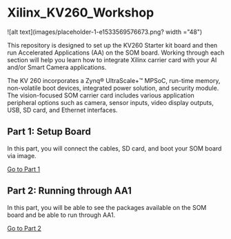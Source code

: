 # Xilinx_KV260_Workshop
![alt text](images/placeholder-1-e1533569576673.png? width ="48")

This repository is designed to set up the KV260 Starter kit board and then run Accelerated Applications (AA) on the SOM board. Working through each section will help you learn how to integrate Xilinx carrier card with your AI and/or Smart Camera applications.

The KV 260 incorporates a Zynq® UltraScale+™ MPSoC, run-time memory, non-volatile boot devices, integrated power solution, and security module. The vision-focused SOM carrier card includes various application peripheral options such as camera, sensor inputs, video display outputs, USB, SD card, and Ethernet interfaces.

## Part 1: Setup Board
In this part, you will connect the cables, SD card, and boot your SOM board via image. 

[Go to Part 1](https://github.com/Xilinx/Xilinx_KV260_Workshop/blob/main/Part%201:%20Setup%20Board.md)

## Part 2: Running through AA1
In this part, you will be able to see the packages available on the SOM board and be able to run through AA1.

[Go to Part 2](https://github.com/Xilinx/Xilinx_KV260_Workshop/blob/main/Part%202:%20Running%20through%20AA1.md)
